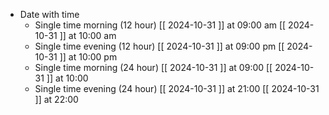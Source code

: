 - Date with time
  - Single time morning (12 hour)
    [[ 2024-10-31 ]] at 09:00 am
    [[ 2024-10-31 ]] at 10:00 am
  - Single time evening (12 hour)
    [[ 2024-10-31 ]] at 09:00 pm
    [[ 2024-10-31 ]] at 10:00 pm
  - Single time morning (24 hour)
    [[ 2024-10-31 ]] at 09:00
    [[ 2024-10-31 ]] at 10:00
  - Single time evening (24 hour)
    [[ 2024-10-31 ]] at 21:00
    [[ 2024-10-31 ]] at 22:00
